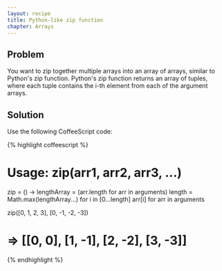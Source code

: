 ```yaml
---
layout: recipe
title: Python-like zip function
chapter: Arrays
---
```

## Problem

You want to zip together multiple arrays into an array of arrays, similar to Python's zip function.  Python's zip function returns an array of tuples, where each tuple contains the i-th element from each of the argument arrays.

## Solution

Use the following CoffeeScript code:

{% highlight coffeescript %}
# Usage: zip(arr1, arr2, arr3, ...)
zip = () ->
  lengthArray = (arr.length for arr in arguments)
  length = Math.max(lengthArray...)
  for i in [0...length]
    arr[i] for arr in arguments

zip([0, 1, 2, 3], [0, -1, -2, -3])
# => [[0, 0], [1, -1], [2, -2], [3, -3]]
{% endhighlight %}
